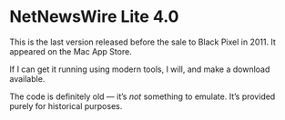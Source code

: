 # NetNewsWire Lite 4.0

This is the last version released before the sale to Black Pixel in 2011. It appeared on the Mac App Store.

If I can get it running using modern tools, I will, and make a download available.

The code is definitely old — it’s *not* something to emulate. It’s provided purely for historical purposes.
